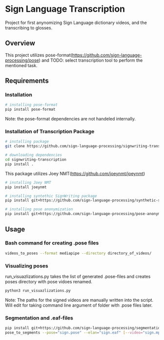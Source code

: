 # Sign Language Transcription

Project for first anynomizing Sign Language dictionary videos, and the transcribing to glosses.

## Overview

This project utilizes pose-format(https://github.com/sign-language-processing/pose) and TODO: select transcription tool to perform the mentioned task.

## Requirements

### Installation 

```bash
# installing pose-format
pip install pose-format
```
Note: the pose-format dependencies are not handeled internally.

### Installation of Transcription Package
```bash
# installing package
git clone https://github.com/sign-language-processing/signwriting-transcription.git
```

```bash
# downloading dependencies
cd signwriting-transcription
pip install .
```

This package utilizes Joey NMT(https://github.com/joeynmt/joeynmt)
```bash
# installing Joey NMT
pip install joeynmt
```
```bash
# installing syntethic SignWriting package
pip install git+https://github.com/sign-language-processing/synthetic-signwriting
```
```bash
# installing pose anonymization
pip install git+https://github.com/sign-language-processing/pose-anonymization.git
```

## Usage

### Bash command for creating .pose files

```bash
videos_to_poses --format mediapipe --directory directory_of_videos/
```

### Visualizing poses

run_visuazlizations.py takes the list of generated .pose-files and creates poses directory with pose vidoes renamed.

```bash
python3 run_visuazlizations.py
```
Note: The paths for the signed videos are manually written into the script. Will edit for taking command line argument of folder with .pose files later.

### Segmentation and .eaf-files

```bash
pip install git+https://github.com/sign-language-processing/segmentation
pose_to_segments --pose="sign.pose" --elan="sign.eaf" [--video="sign.mp4"]
```